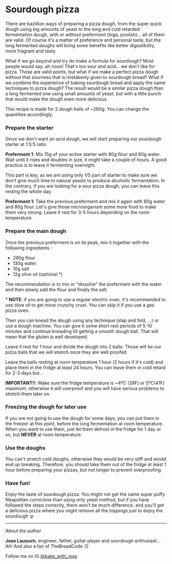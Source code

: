 # Sourdough pizza

There are bazillion ways of preparing a pizza dough, from the super quick dough using big amounts of yeast to the long and cold retarded fermentation dough, with or without preferment (biga, poolish)... all of them are valid. Of course it's a matter of preference and personal taste, but the long fermented doughs will bring some benefits like better digestibility, more fragrant and tasty.

What if we go beyond and try do make a formula for sourdough? Most people would say: ah nooo! That's too sour and acid... we don't like for pizza. Those are valid points, but what if we make a perfect pizza dough without that sourness that is mistakenly given to sourdough bread? What if we combine the experience of baking sourdough bread and apply the same techniques to pizza dough? The result would be a similar pizza dough than a long fermented one using small amounts of yeast, but with a little punch that would make the dough even more delicious.

This recipe is made for 2 dough balls of ~260g. You can change the quantities accordingly.

### Prepare the starter
Since we don't want an acid dough, we will start preparing our sourdough starter at 1:5:5 ratio.

**Preferment 1**:
Mix 15g of your active starter with 80g flour and 80g water. Wait until it rises and doubles in size, it might take a couple of hours. A good practice is to leave it fermenting overnight.

This part is key, as we are using only 1/5 part of starter to make sure we don't give much time to natural yeasts to produce alcoholic fermentation. In the contrary, if you are looking for a sour pizza dough, you can leave this resting the whole day.

**Preferment 1**:
Take the previous preferment and mix it again with 80g water and 80g flour.
Let's give those microorganism some more food to make them very strong. Leave it rest for 3-5 hours depending on the room temperature.


### Prepare the main dough
Once the previous preferment is on its peak, mix it together with the following ingredients :

- 290g flour
- 130g water
- 10g salt
- 12g olive oil (optional *)

The recommendation is to mix or "dissolve" the preferment with the water and then slowly add the flour and finally the salt.

\* **NOTE**: if you are going to use a regular electric oven, it's recommended to use olive oil to get more crunchy crust. You can skip it if you use a gas pizza oven.

Then you can knead the dough using any technique (slap and fold, ...) or use a dough machine. You can give it some short rest periods of 5-10 minutes and continue kneading till getting a smooth dough ball. That will mean that the gluten is well developed.

Leave it rest for 1 hour and divide the dough into 2 balls. Those will be our pizza balls that we will stretch once they are well proofed.

Leave the balls resting at room temperature 1 hour (2 hours if it's cold) and place them in the fridge at least 24 hours. You can leave them in cold retard for 2-3 days but...

**IMPORTANT!!**:  Make sure the fridge temperature is ~4ºC (39F) or 5ºC(41F) maximum, otherwise it will overproof and you will have serious problems to stretch them later on.


### Freezing the dough for later use
If you are not going to use the dough for some days, you can put them in the freezer at this point, before the long fermentation at room temperature. When you want to use them, just let them defrost in the fridge for 1 day or so, but **NEVER** at room temperature.


### Use the doughs

You can't stretch cold doughs, otherwise they would be very stiff and would end up breaking. Therefore, you should take them out of the fridge at least 1 hour before preparing your pizzas, but not longer to prevent overproofing.

### Have fun!
Enjoy the taste of sourdough pizza. You might not get the same super puffy Neapolitan *cornicione* than using only yeast method, but if you have followed the steps correctly, there won't be much difference, and you'll get a delicious pizza where you might remove all the toppings just to enjoy the sourdough :p

---
*About the author*

**Jose Lausuch**, engineer, father, guitar player and sourdough enthusiast...
Ah! And also a fan of TheBreadCode :D

Follow me on IG [@bake_with_jose](https://www.instagram.com/bake_with_jose/)
